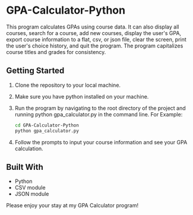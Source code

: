 # GPA-Calculator-Python
This program calculates GPAs using course data. It can also display all courses, search for a course, add new courses, display the user's GPA, export course information to a flat, csv, or json file, clear the screen, print the user's choice history, and quit the program. The program capitalizes course titles and grades for consistency.

## Getting Started
1. Clone the repository to your local machine.
2. Make sure you have python installed on your machine.
3. Run the program by navigating to the root directory of the project and running python gpa_calculator.py in the command line. For Example:
    
    ```bash
    cd GPA-Calculator-Python
    python gpa_calculator.py
4. Follow the prompts to input your course information and see your GPA calculation.

## Built With
* Python
* CSV module
* JSON module

Please enjoy your stay at my GPA Calculator program!
